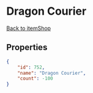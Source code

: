 # Dragon Courier

<no description available>

[Back to itemShop](../item-shops.md)

## Properties

```json
{
    "id": 752,
    "name": "Dragon Courier",
    "count": -100
}
```

